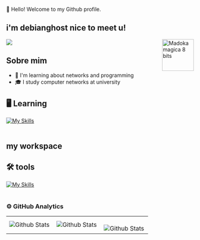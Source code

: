 👋 Hello! Welcome to my Github profile. <p align="center">

## i'm debianghost nice to meet u!

<img src="https://64.media.tumblr.com/92e72aba50aaf642921b1c2636540881/tumblr_mnb0sun4SX1s96b9jo1_500.gif" width="85" style="float: right; margin-left: 100px;" alt="Madoka magica 8 bits" />


![](https://komarev.com/ghpvc/?username=debianghost&color=006bed)

## Sobre mim

- 🤔 I'm learning about networks and programming
- 🎓 I study computer networks at university
  
## 🖥️ Learning

[![My Skills](https://skillicons.dev/icons?i=python,html,css)](https://skillicons.dev)<br><br>

## my workspace

## 🛠️ tools
[![My Skills](https://skillicons.dev/icons?i=vscode,mysql,github,linux)](https://skillicons.dev)<br><br>

### ⚙️ GitHub Analytics

<table>
  <tr>
    <td>
      <img
        align="left"
        src="https://github-readme-stats.vercel.app/api?username=debianghost&theme=dark&hide_border=false&include_all_commits=true"
        alt="Github Stats"
      />
    </td>
    <td>
      <img
        align="left"
        src="https://github-readme-stats.vercel.app/api/top-langs/?username=debianghost&theme=dark&hide_border=false&include_all_commits=true&count_private=true&layout=compact"
        alt="Github Stats"
      />
    </td>
    <td>
      <br />
      <img
        align="left"
        src="https://github-readme-streak-stats.herokuapp.com/?user=debianghost&theme=dark&hide_border=false"
        alt="Github Stats"
      />
    </td>
  </tr>
</table>
